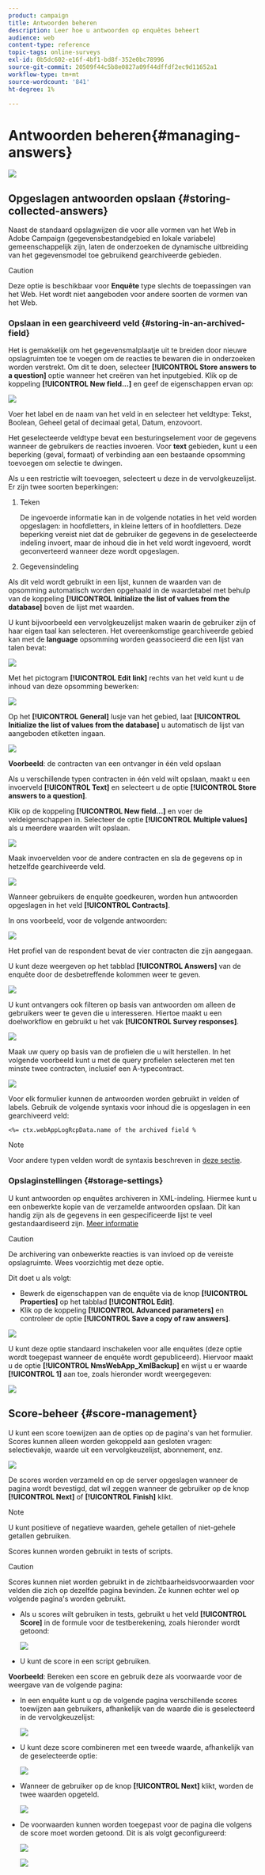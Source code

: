 ```yaml
---
product: campaign
title: Antwoorden beheren
description: Leer hoe u antwoorden op enquêtes beheert
audience: web
content-type: reference
topic-tags: online-surveys
exl-id: 0b5dc602-e16f-4bf1-bd8f-352e0bc78996
source-git-commit: 20509f44c5b8e0827a09f44dffdf2ec9d11652a1
workflow-type: tm+mt
source-wordcount: '841'
ht-degree: 1%

---
```


# Antwoorden beheren{#managing-answers}

![](../../assets/v7-only.svg)

## Opgeslagen antwoorden opslaan {#storing-collected-answers}

Naast de standaard opslagwijzen die voor alle vormen van het Web in Adobe Campaign (gegevensbestandgebied en lokale variabele) gemeenschappelijk zijn, laten de onderzoeken de dynamische uitbreiding van het gegevensmodel toe gebruikend gearchiveerde gebieden.

>[!CAUTION]
>
>Deze optie is beschikbaar voor **Enquête** type slechts de toepassingen van het Web. Het wordt niet aangeboden voor andere soorten de vormen van het Web.

### Opslaan in een gearchiveerd veld {#storing-in-an-archived-field}

Het is gemakkelijk om het gegevensmalplaatje uit te breiden door nieuwe opslagruimten toe te voegen om de reacties te bewaren die in onderzoeken worden verstrekt. Om dit te doen, selecteer **[!UICONTROL Store answers to a question]** optie wanneer het creëren van het inputgebied. Klik op de koppeling **[!UICONTROL New field...]** en geef de eigenschappen ervan op:

![](assets/s_ncs_admin_survey_new_space.png)

Voer het label en de naam van het veld in en selecteer het veldtype: Tekst, Boolean, Geheel getal of decimaal getal, Datum, enzovoort.

Het geselecteerde veldtype bevat een besturingselement voor de gegevens wanneer de gebruikers de reacties invoeren. Voor **text** gebieden, kunt u een beperking (geval, formaat) of verbinding aan een bestaande opsomming toevoegen om selectie te dwingen.

Als u een restrictie wilt toevoegen, selecteert u deze in de vervolgkeuzelijst. Er zijn twee soorten beperkingen:

1. Teken

   De ingevoerde informatie kan in de volgende notaties in het veld worden opgeslagen: in hoofdletters, in kleine letters of in hoofdletters. Deze beperking vereist niet dat de gebruiker de gegevens in de geselecteerde indeling invoert, maar de inhoud die in het veld wordt ingevoerd, wordt geconverteerd wanneer deze wordt opgeslagen.

1. Gegevensindeling

Als dit veld wordt gebruikt in een lijst, kunnen de waarden van de opsomming automatisch worden opgehaald in de waardetabel met behulp van de koppeling **[!UICONTROL Initialize the list of values from the database]** boven de lijst met waarden.

U kunt bijvoorbeeld een vervolgkeuzelijst maken waarin de gebruiker zijn of haar eigen taal kan selecteren. Het overeenkomstige gearchiveerde gebied kan met de **language** opsomming worden geassocieerd die een lijst van talen bevat:

![](assets/s_ncs_admin_survey_database_values_2b.png)

Met het pictogram **[!UICONTROL Edit link]** rechts van het veld kunt u de inhoud van deze opsomming bewerken:

![](assets/s_ncs_admin_survey_database_values_2c.png)

Op het **[!UICONTROL General]** lusje van het gebied, laat **[!UICONTROL Initialize the list of values from the database]** u automatisch de lijst van aangeboden etiketten ingaan.

![](assets/s_ncs_admin_survey_database_values_2.png)

**Voorbeeld**: de contracten van een ontvanger in één veld opslaan

Als u verschillende typen contracten in één veld wilt opslaan, maakt u een invoerveld **[!UICONTROL Text]** en selecteert u de optie **[!UICONTROL Store answers to a question]**.

Klik op de koppeling **[!UICONTROL New field...]** en voer de veldeigenschappen in. Selecteer de optie **[!UICONTROL Multiple values]** als u meerdere waarden wilt opslaan.

![](assets/s_ncs_admin_survey_storage_multi_ex1.png)

Maak invoervelden voor de andere contracten en sla de gegevens op in hetzelfde gearchiveerde veld.

![](assets/s_ncs_admin_survey_storage_multi_ex2.png)

Wanneer gebruikers de enquête goedkeuren, worden hun antwoorden opgeslagen in het veld **[!UICONTROL Contracts]**.

In ons voorbeeld, voor de volgende antwoorden:

![](assets/s_ncs_admin_survey_storage_multi_ex3.png)

Het profiel van de respondent bevat de vier contracten die zijn aangegaan.

U kunt deze weergeven op het tabblad **[!UICONTROL Answers]** van de enquête door de desbetreffende kolommen weer te geven.

![](assets/s_ncs_admin_survey_storage_multi_ex4.png)

U kunt ontvangers ook filteren op basis van antwoorden om alleen de gebruikers weer te geven die u interesseren. Hiertoe maakt u een doelworkflow en gebruikt u het vak **[!UICONTROL Survey responses]**.

![](assets/s_ncs_admin_survey_read_responses_wf.png)

Maak uw query op basis van de profielen die u wilt herstellen. In het volgende voorbeeld kunt u met de query profielen selecteren met ten minste twee contracten, inclusief een A-typecontract.

![](assets/s_ncs_admin_survey_read_responses_edit.png)

Voor elk formulier kunnen de antwoorden worden gebruikt in velden of labels. Gebruik de volgende syntaxis voor inhoud die is opgeslagen in een gearchiveerd veld:

```
<%= ctx.webAppLogRcpData.name of the archived field %
```

>[!NOTE]
>
>Voor andere typen velden wordt de syntaxis beschreven in [deze sectie](../../platform/using/about-queries-in-campaign.md).

### Opslaginstellingen {#storage-settings}

U kunt antwoorden op enquêtes archiveren in XML-indeling. Hiermee kunt u een onbewerkte kopie van de verzamelde antwoorden opslaan. Dit kan handig zijn als de gegevens in een gespecificeerde lijst te veel gestandaardiseerd zijn. [Meer informatie](../../surveys/using/publish--track-and-use-collected-data.md#standardizing-data)

>[!CAUTION]
>
>De archivering van onbewerkte reacties is van invloed op de vereiste opslagruimte. Wees voorzichtig met deze optie.

Dit doet u als volgt:

* Bewerk de eigenschappen van de enquête via de knop **[!UICONTROL Properties]** op het tabblad **[!UICONTROL Edit]**.
* Klik op de koppeling **[!UICONTROL Advanced parameters]** en controleer de optie **[!UICONTROL Save a copy of raw answers]**.

![](assets/s_ncs_admin_survey_xml_archive_option.png)

U kunt deze optie standaard inschakelen voor alle enquêtes (deze optie wordt toegepast wanneer de enquête wordt gepubliceerd). Hiervoor maakt u de optie **[!UICONTROL NmsWebApp_XmlBackup]** en wijst u er waarde **[!UICONTROL 1]** aan toe, zoals hieronder wordt weergegeven:

![](assets/s_ncs_admin_survey_xml_global_option.png)

## Score-beheer {#score-management}

U kunt een score toewijzen aan de opties op de pagina&#39;s van het formulier. Scores kunnen alleen worden gekoppeld aan gesloten vragen: selectievakje, waarde uit een vervolgkeuzelijst, abonnement, enz.

![](assets/s_ncs_admin_survey_score_create.png)

De scores worden verzameld en op de server opgeslagen wanneer de pagina wordt bevestigd, dat wil zeggen wanneer de gebruiker op de knop **[!UICONTROL Next]** of **[!UICONTROL Finish]** klikt.

>[!NOTE]
>
>U kunt positieve of negatieve waarden, gehele getallen of niet-gehele getallen gebruiken.

Scores kunnen worden gebruikt in tests of scripts.

>[!CAUTION]
>
>Scores kunnen niet worden gebruikt in de zichtbaarheidsvoorwaarden voor velden die zich op dezelfde pagina bevinden. Ze kunnen echter wel op volgende pagina&#39;s worden gebruikt.

* Als u scores wilt gebruiken in tests, gebruikt u het veld **[!UICONTROL Score]** in de formule voor de testberekening, zoals hieronder wordt getoond:

   ![](assets/s_ncs_admin_survey_score_in_a_test.png)

* U kunt de score in een script gebruiken.

**Voorbeeld**: Bereken een score en gebruik deze als voorwaarde voor de weergave van de volgende pagina:

* In een enquête kunt u op de volgende pagina verschillende scores toewijzen aan gebruikers, afhankelijk van de waarde die is geselecteerd in de vervolgkeuzelijst:

   ![](assets/s_ncs_admin_survey_score_exa.png)

* U kunt deze score combineren met een tweede waarde, afhankelijk van de geselecteerde optie:

   ![](assets/s_ncs_admin_survey_score_exb.png)

* Wanneer de gebruiker op de knop **[!UICONTROL Next]** klikt, worden de twee waarden opgeteld.

   ![](assets/s_ncs_admin_survey_score_exe.png)

* De voorwaarden kunnen worden toegepast voor de pagina die volgens de score moet worden getoond. Dit is als volgt geconfigureerd:

   ![](assets/s_ncs_admin_survey_score_exd.png)

   ![](assets/s_ncs_admin_survey_score_exg.png)
